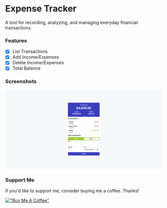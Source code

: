 # Expense Tracker

A tool for recording, analyzing, and managing everyday financial transactions.

### Features

- [x] List Transactions
- [x] Add Income/Expenses
- [x] Delete Income/Expenses
- [x] Total Balance

### Screenshots

![Expense Tracker](https://raw.githubusercontent.com/refinedguides/expense-tracker-js/main/screenshot.png)

### Support Me

If you'd like to support me, consider buying me a coffee. Thanks!

[!["Buy Me A Coffee"](https://www.buymeacoffee.com/assets/img/custom_images/orange_img.png)](https://www.buymeacoffee.com/refinedguides)
